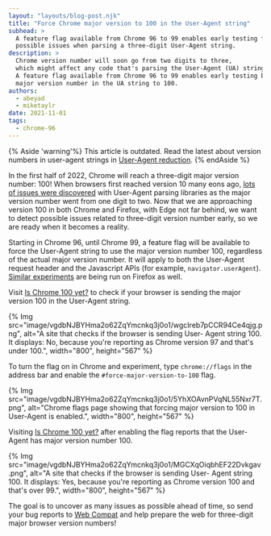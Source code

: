 ```yaml
---
layout: "layouts/blog-post.njk"
title: "Force Chrome major version to 100 in the User-Agent string"
subhead: >
  A feature flag available from Chrome 96 to 99 enables early testing for 
  possible issues when parsing a three-digit User-Agent string.
description: >
  Chrome version number will soon go from two digits to three,
  which might affect any code that's parsing the User-Agent (UA) string.
  A feature flag available from Chrome 96 to 99 enables early testing by forcing the
  major version number in the UA string to 100.
authors:
  - abeyad
  - miketaylr
date: 2021-11-01
tags:
  - chrome-96
---
```


{% Aside 'warning'%}
This article is outdated. Read the latest about version numbers in user-agent strings in [User-Agent reduction](/docs/privacy-sandbox/user-agent/). 
{% endAside %}

In the first half of 2022, Chrome will reach a three-digit major version number:
100!  When browsers first reached version 10 many eons ago,
[lots of issues were discovered](https://maqentaer.com/devopera-static-backup/http/dev.opera.com/articles/view/opera-ua-string-changes/index.html)
with User-Agent parsing libraries as the major version number went from one
digit to two.  Now that we are approaching version 100 in both Chrome and
Firefox, with Edge not far behind, we want to detect possible issues related
to three-digit version number early, so we are ready when it becomes a reality.

Starting in Chrome 96, until Chrome 99, a feature flag will be available to force the User-Agent
string to use the major version number 100, regardless of the actual major version
number. It will apply to both the User-Agent request header and the Javascript
APIs (for example, `navigator.userAgent`). 
[Similar experiments](https://www.otsukare.info/2021/04/20/ua-three-digits-get-ready)
are being run on Firefox as well.

Visit
[Is Chrome 100 yet?](https://is-chrome-100-yet.glitch.me/) to
check if your browser is sending the major version 100 in the User-Agent
string.

{% Img src="image/vgdbNJBYHma2o62ZqYmcnkq3j0o1/wgcIreb7pCCR94Ce4qjg.png", alt="A site that checks if the browser is sending User-
Agent string 100. It displays: No, because you're reporting as Chrome version 97 and that's under 100.", width="800", height="567" %}

To turn the flag on in Chrome and experiment, type `chrome://flags` in the address bar and enable
the `#force-major-version-to-100` flag.

{% Img src="image/vgdbNJBYHma2o62ZqYmcnkq3j0o1/5YhXOAvnPVqNL55Nxr7T.png", alt="Chrome flags page showing that forcing major version to 100 in User-Agent is enabled.", width="800", height="567" %}

Visiting
[Is Chrome 100 yet?](https://is-chrome-100-yet.glitch.me/)
after enabling the flag reports that the User-Agent has major version number 100.

{% Img src="image/vgdbNJBYHma2o62ZqYmcnkq3j0o1/MGCXqOiqbhEF22Dvkgav.png", alt="A site that checks if the browser is sending User-
Agent string 100. It displays: Yes, because you're reporting as Chrome version 100 and that's over 99.", width="800", height="567" %}

The goal is to uncover as many issues as possible ahead of time, so send your
bug reports to
[Web Compat](https://webcompat.com/issues/new?label=version100)
and help prepare the web for three-digit major browser version numbers!
